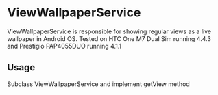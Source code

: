 ViewWallpaperService
====================

ViewWallpaperService is responsible for showing regular views as a live wallpaper in Android OS. Tested on HTC One M7 Dual Sim running 4.4.3 and Prestigio PAP4055DUO running 4.1.1

Usage
-----

Subclass ViewWallpaperService and implement getView method